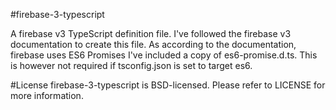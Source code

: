 #firebase-3-typescript

A firebase v3 TypeScript definition file. I've followed the firebase v3 documentation to create this file. 
As according to the documentation, firebase uses ES6 Promises I've included a copy of es6-promise.d.ts. This is however not required if tsconfig.json is set to target es6.


#License 
firebase-3-typescript is BSD-licensed. Please refer to LICENSE for more information. 
